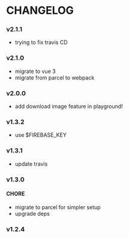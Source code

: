 # CHANGELOG

### v2.1.1
- trying to fix travis CD

### v2.1.0
- migrate to vue 3
- migrate from parcel to webpack

### v2.0.0
- add download image feature in playground!

### v1.3.2
- use $FIREBASE_KEY

### v1.3.1
- update travis

### v1.3.0

#### CHORE
- migrate to parcel for simpler setup
- upgrade deps

### v1.2.4
